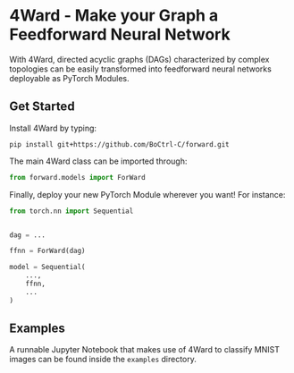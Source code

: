 # 4Ward - Make your Graph a Feedforward Neural Network

With 4Ward, directed acyclic graphs (DAGs) characterized by complex topologies can be easily transformed into feedforward neural networks deployable as PyTorch Modules.

## Get Started

Install 4Ward by typing:
```
pip install git+https://github.com/BoCtrl-C/forward.git
```

The main 4Ward class can be imported through:
```python
from forward.models import ForWard
```
Finally, deploy your new PyTorch Module wherever you want! For instance:
```python
from torch.nn import Sequential


dag = ...

ffnn = ForWard(dag)

model = Sequential(
    ...,
    ffnn,
    ...
)
```

## Examples

A runnable Jupyter Notebook that makes use of 4Ward to classify MNIST images can be found inside the `examples` directory.
